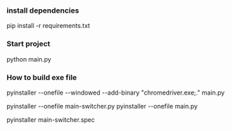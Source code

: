 ### install dependencies

pip install -r requirements.txt

### Start project
python main.py

### How to build exe file 
pyinstaller --onefile --windowed --add-binary "chromedriver.exe;." main.py


pyinstaller --onefile main-switcher.py
pyinstaller --onefile main.py

pyinstaller main-switcher.spec
